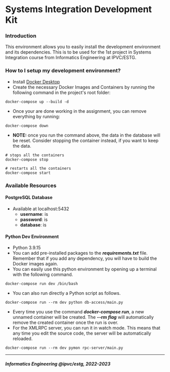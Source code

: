# Systems Integration Development Kit

### Introduction

This environment allows you to easily install the development environment and its dependencies.
This is to be used for the 1st project in Systems Integration course from Informatics Engineering at IPVC/ESTG.

### How to I setup my development environment?

- Install [Docker Desktop](https://www.docker.com/products/docker-desktop/)
- Create the necessary Docker Images and Containers by running the following command in the project's root folder:

```
docker-compose up --build -d
```

- Once your are done working in the assignment, you can remove everything by running:

```
docker-compose down
```

- **NOTE:** once you run the command above, the data in the database will be reset. Consider stopping the container instead, if you want to keep the data.

```
# stops all the containers
docker-compose stop

# restarts all the containers
docker-compose start
```

### Available Resources

#### PostgreSQL Database

- Available at localhost:5432
  - **username**: is
  - **password**: is
  - **database**: is

#### Python Dev Environment

- Python 3.9.15
- You can add pre-installed packages to the **_requirements.txt_** file. Remember that if you add any dependency, you will have to build the Docker images again.
- You can easily use this python environment by opening up a terminal with the following command.

```
docker-compose run dev /bin/bash
```

- You can also run directly a Python script as follows.

```
docker-compose run --rm dev python db-access/main.py
```

- Every time you use the command **_docker-compose run_**, a new unnamed container will be created. The **_--rm flag_** will automatically remove the created container once the run is over.
- For the XMLRPC server, you can run it in watch mode. This means that any time you edit the source code, the server will be automatically reloaded.

```
docker-compose run --rm dev pymon rpc-server/main.py
```

---

#### _Informatics Engineering @ipvc/estg, 2022-2023_
